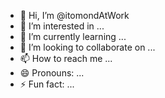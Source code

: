 - 👋 Hi, I’m @itomondAtWork
- 👀 I’m interested in ...
- 🌱 I’m currently learning ...
- 💞️ I’m looking to collaborate on ...
- 📫 How to reach me ...
- 😄 Pronouns: ...
- ⚡ Fun fact: ...

<!---
itomondAtWork/itomondAtWork is a ✨ special ✨ repository because its `README.md` (this file) appears on your GitHub profile.
You can click the Preview link to take a look at your changes.
--->
